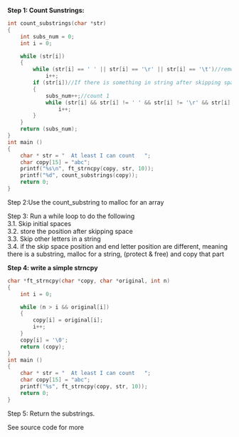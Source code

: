 **Step 1: Count Sunstrings:**
``` c
int count_substrings(char *str)
{	
	int subs_num = 0;
	int i = 0;

	while (str[i])
	{
		while (str[i] == ' ' || str[i] == '\r' || str[i] == '\t')//remove initial spaces
			i++;
		if (str[i])//If there is something in string after skipping space
		{
			subs_num++;//count 1
			while (str[i] && str[i] != ' ' && str[i] != '\r' && str[i] != '\t')//skip other letters in a string
				i++;
		}
	}
	return (subs_num);
}
int main ()
{
	char * str = "  At least I can count   ";
	char copy[15] = "abc";
	printf("%s\n", ft_strncpy(copy, str, 10));
	printf("%d", count_substrings(copy));
	return 0;
}
```

Step 2:Use the count_substring to malloc for an array

Step 3: Run a while loop to do the following\
3.1. Skip initial spaces\
3.2. store the position after skipping space\
3.3. Skip other letters in a string\
3.4. if the skip space position and end letter position are different, meaning there is a substring,  malloc for a string, (protect & free) and copy that part

**Step 4: write a simple strncpy**
``` C
char *ft_strncpy(char *copy, char *original, int n)
{
	int i = 0;

	while (n > i && original[i])
	{
		copy[i] = original[i];
		i++;
	}
	copy[i] = '\0';
	return (copy);
}
int main ()
{
	char * str = "  At least I can count   ";
	char copy[15] = "abc";
	printf("%s", ft_strncpy(copy, str, 10));
	return 0;
}
```

Step 5: Return the substrings.

See source code for more


